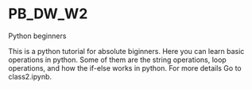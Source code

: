 # PB_DW_W2
Python  beginners 

This is a python tutorial for absolute biginners.
Here you can learn basic operations in python. Some of them are the string operations, loop operations, and how the if-else works in python.
For more details Go to class2.ipynb.
